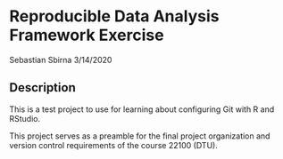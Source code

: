 Reproducible Data Analysis Framework Exercise
================
Sebastian Sbirna
3/14/2020

## Description

This is a test project to use for learning about configuring Git with R
and RStudio.

This project serves as a preamble for the final project organization and
version control requirements of the course 22100 (DTU).
